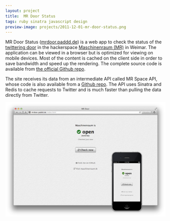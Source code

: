 ```yaml
---
layout: project
title:  MR Door Status
tags: ruby sinatra javascript design
preview-image: projects/2011-12-01-mr-door-status.png
---
```


MR Door Status ([mrdoor.paddd.de](http://mrdoor.paddd.de)) is a web app to
check the status of the [twittering door](http://twitter.com/mr_door_status)
in the hackerspace [Maschinenraum (MR)](http://maschinenraum.tk) in Weimar.
The application can be viewed in a browser but is optimized for viewing
on mobile devices. Most of the content is cached on the client side in
order to save bandwidth and speed up the rendering. The complete source
code is available from [the official Github repo](http://github.com/padde/mrdoor).

The site receives its data from an intermediate API called MR Space API, whose
code is also available from a [Github repo](https://github.com/padde/mr-spaceapi).
The API uses Sinatra and Redis to cache requests to Twitter and is much faster
than pulling the data directly from Twitter.

![Screenshot](/assets/projects/2011-12-01-mr-door-status.png)
